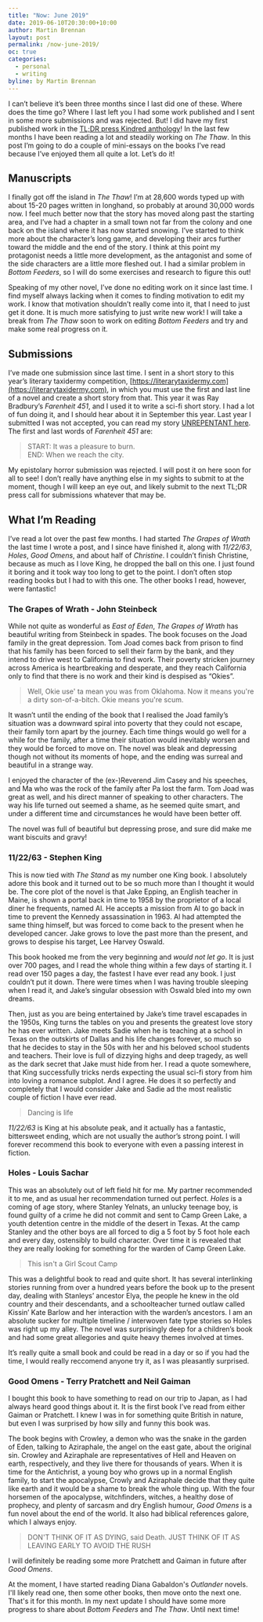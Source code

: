 ```yaml
---
title: "Now: June 2019"
date: 2019-06-10T20:30:00+10:00
author: Martin Brennan
layout: post
permalink: /now-june-2019/
oc: true
categories:
  - personal
  - writing
byline: by Martin Brennan
---
```


I can’t believe it’s been three months since I last did one of these. Where does the time go? Where I last left you I had some work published and I sent in some more submissions and was rejected. But! I did have my first published work in the [TL;DR press Kindred anthology](https://www.amazon.com/Kindred-Anthology-TL-DR-Press/dp/1798618184)! In the last few months I have been reading a lot and steadily working on _The Thaw_. In this post I’m going to do a couple of mini-essays on the books I’ve read because I’ve enjoyed them all quite a lot. Let’s do it!

<!--more-->

## Manuscripts

I finally got off the island in _The Thaw_! I’m at 28,600 words typed up with about 15-20 pages written in longhand, so probably at around 30,000 words now. I feel much better now that the story has moved along past the starting area, and I’ve had a chapter in a small town not far from the colony and one back on the island where it has now started snowing. I’ve started to think more about the character’s long game, and developing their arcs further toward the middle and the end of the story. I think at this point my protagonist needs a little more development, as the antagonist and some of the side characters are a little more fleshed out. I had a similar problem in _Bottom Feeders_, so I will do some exercises and research to figure this out!

Speaking of my other novel, I’ve done no editing work on it since last time. I find myself always lacking when it comes to finding motivation to edit my work. I know that motivation shouldn’t really come into it, that I need to just get it done. It is much more satisfying to just write new work! I will take a break from _The Thaw_ soon to work on editing _Bottom Feeders_ and try and make some real progress on it.

## Submissions

I’ve made one submission since last time. I sent in a short story to this year’s literary taxidermy competition, [https://literarytaxidermy.com](https://literarytaxidermy.com), in which you must use the first and last line of a novel and create a short story from that. This year it was Ray Bradbury’s _Farenheit 451_, and I used it to write a sci-fi short story. I had a lot of fun doing it, and I should hear about it in September this year. Last year I submitted I was not accepted, you can read my story [UNREPENTANT here](/unrepentant). The first and last words of _Farenheit 451_ are:

> START: It was a pleasure to burn.<br/>END: When we reach the city.

My epistolary horror submission was rejected. I will post it on here soon for all to see! I don’t really have anything else in my sights to submit to at the moment, though I will keep an eye out, and likely submit to the next TL;DR press call for submissions whatever that may be.

## What I’m Reading

I’ve read a lot over the past few months. I had started _The Grapes of Wrath_ the last time I wrote a post, and I since have finished it, along with _11/22/63_, _Holes_, _Good Omens_, and about half of _Christine_. I couldn’t finish Christine, because as much as I love King, he dropped the ball on this one. I just found it boring and it took way too long to get to the point. I don’t often stop reading books but I had to with this one. The other books I read, however, were fantastic!

### The Grapes of Wrath - John Steinbeck

While not quite as wonderful as _East of Eden_, _The Grapes of Wrath_ has beautiful writing from Steinbeck in spades. The book focuses on the Joad family in the great depression. Tom Joad comes back from prison to find that his family has been forced to sell their farm by the bank, and they intend to drive west to California to find work. Their poverty stricken journey across America is heartbreaking and desperate, and they reach California only to find that there is no work and their kind is despised as “Okies”.

> Well, Okie use' ta mean you was from Oklahoma. Now it means you're a dirty son-of-a-bitch. Okie means you're scum.

It wasn’t until the ending of the book that I realised the Joad family’s situation was a downward spiral into poverty that they could not escape, their family torn apart by the journey. Each time things would go well for a while for the family, after a time their situation would inevitably worsen and they would be forced to move on. The novel was bleak and depressing though not without its moments of hope, and the ending was surreal and beautiful in a strange way.

I enjoyed the character of the (ex-)Reverend Jim Casey and his speeches, and Ma who was the rock of the family after Pa lost the farm. Tom Joad was great as well, and his direct manner of speaking to other characters. The way his life turned out seemed a shame, as he seemed quite smart, and under a different time and circumstances he would have been better off.

The novel was full of beautiful but depressing prose, and sure did make me want biscuits and gravy!

### 11/22/63 - Stephen King

This is now tied with _The Stand_ as my number one King book. I absolutely adore this book and it turned out to be so much more than I thought it would be. The core plot of the novel is that Jake Epping, an English teacher in Maine, is shown a portal back in time to 1958 by the proprietor of a local diner he frequents, named Al. He accepts a mission from Al to go back in time to prevent the Kennedy assassination in 1963. Al had attempted the same thing himself, but was forced to come back to the present when he developed cancer. Jake grows to love the past more than the present, and grows to despise his target, Lee Harvey Oswald.

This book hooked me from the very beginning and _would not let go_. It is just over 700 pages, and I read the whole thing within a few days of starting it. I read over 150 pages a day, the fastest I have ever read any book. I just couldn’t put it down. There were times when I was having trouble sleeping when I read it, and Jake’s singular obsession with Oswald bled into my own dreams.

Then, just as you are being entertained by Jake’s time travel escapades in the 1950s, King turns the tables on you and presents the greatest love story he has ever written. Jake meets Sadie when he is teaching at a school in Texas on the outskirts of Dallas and his life changes forever, so much so that he decides to stay in the 50s with her and his beloved school students and teachers. Their love is full of dizzying highs and deep tragedy, as well as the dark secret that Jake must hide from her. I read a quote somewhere, that King successfully tricks nerds expecting the usual sci-fi story from him into loving a romance subplot. And I agree. He does it so perfectly and completely that I would consider Jake and Sadie ad the most realistic couple of fiction I have ever read.

> Dancing is life

_11/22/63_ is King at his absolute peak, and it actually has a fantastic, bittersweet ending, which are not usually the author’s strong point. I will forever recommend this book to everyone with even a passing interest in fiction.

### Holes - Louis Sachar

This was an absolutely out of left field hit for me. My partner recommended it to me, and as usual her recommendation turned out perfect. _Holes_ is a coming of age story, where Stanley Yelnats, an unlucky teenage boy, is found guilty of a crime he did not commit and sent to Camp Green Lake, a youth detention centre in the middle of the desert in Texas. At the camp Stanley and the other boys are all forced to dig a 5 foot by 5 foot hole each and every day, ostensibly to build character. Over time it is revealed that they are really looking for something for the warden of Camp Green Lake.

> This isn't a Girl Scout Camp

This was a delightful book to read and quite short. It has several interlinking stories running from over a hundred years before the book up to the present day, dealing with Stanleys’ ancestor Elya, the people he knew in the old country and their descendants, and a schoolteacher turned outlaw called Kissin’ Kate Barlow and her interaction with the warden’s ancestors. I am an absolute sucker for multiple timeline / interwoven fate type stories so Holes was right up my alley. The novel was surprisingly deep for a children’s book and had some great allegories and quite heavy themes involved at times.

It’s really quite a small book and could be read in a day or so if you had the time, I would really reccomend anyone try it, as I was pleasantly surprised.

### Good Omens - Terry Pratchett and Neil Gaiman

I bought this book to have something to read on our trip to Japan, as I had always heard good things about it. It is the first book I’ve read from either Gaiman or Pratchett. I knew I was in for something quite British in nature, but even I was surprised by how silly and funny this book was.

The book begins with Crowley, a demon who was the snake in the garden of Eden, talking to Aziraphale, the angel on the east gate, about the original sin. Crowley and Aziraphale are representatives of Hell and Heaven on earth, respectively, and they live there for thousands of years. When it is time for the Antichrist, a young boy who grows up in a normal English family, to start the apocalypse, Crowly and Aziraphale decide that they quite like earth and it would be a shame to break the whole thing up. With the four horsemen of the apocalypse, witchfinders, witches, a healthy dose of prophecy, and plenty of sarcasm and dry English humour, _Good Omens_ is a fun novel about the end of the world. It also had biblical references galore, which I always enjoy.

> DON'T THINK OF IT AS DYING, said Death. JUST THINK OF IT AS LEAVING EARLY TO AVOID THE RUSH

I will definitely be reading some more Pratchett and Gaiman in future after _Good Omens_.

At the moment, I have started reading Diana Gabaldon's _Outlander_ novels. I'll likely read one, then some other books, then move onto the next one. That's it for this month. In my next update I should have some more progress to share about _Bottom Feeders_ and _The Thaw_. Until next time!